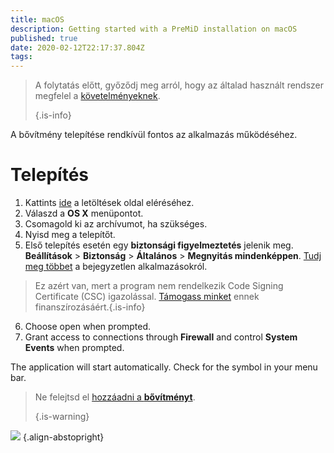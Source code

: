 ```yaml
---
title: macOS
description: Getting started with a PreMiD installation on macOS
published: true
date: 2020-02-12T22:17:37.804Z
tags: 
---
```


> A folytatás előtt, győződj meg arról, hogy az általad használt rendszer megfelel a [követelményeknek](/install/requirements). 
> 
> {.is-info}

A bővítmény telepítése rendkívül fontos az alkalmazás működéséhez.

# Telepítés
1. Kattints [ide](https://premid.app/downloads) a letöltések oldal eléréséhez.
2. Válaszd a **OS X** menüpontot.
3. Csomagold ki az archívumot, ha szükséges.
4. Nyisd meg a telepítőt.
5. Első telepítés esetén egy **biztonsági figyelmeztetés** jelenik meg. **Beállítások** > **Biztonság** > **Általános** > **Megnyitás mindenképpen**. [Tudj meg többet](https://support.apple.com/guide/mac-help/open-a-mac-app-from-an-unidentified-developer-mh40616/mac) a bejegyzetlen alkalmazásokról.
> Ez azért van, mert a program nem rendelkezik Code Signing Certificate (CSC) igazolással. [Támogass minket](https://www.patreon.com/Timeraa) ennek finanszírozásáért.{.is-info}
6. Choose open when prompted.
7. Grant access to connections through **Firewall** and control **System Events** when prompted.

The application will start automatically. Check for the symbol in your menu bar.

> Ne felejtsd el [hozzáadni a **bővítményt**](/install). 
> 
> {.is-warning}

![](https://img.icons8.com/color/2x/mac-logo.png) {.align-abstopright}
